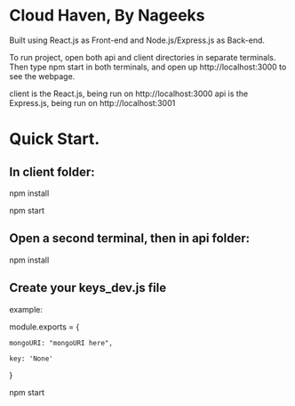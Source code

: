 # Cloud Haven, By Nageeks

Built using React.js as Front-end and Node.js/Express.js as Back-end.

To run project, open both api and client directories in separate terminals. Then type npm start in both terminals, and open up http://localhost:3000 to see the webpage.

client is the React.js, being run on http://localhost:3000
api is the Express.js, being run on http://localhost:3001

# Quick Start. 
## In client folder:

npm install

npm start

## Open a second terminal, then in api folder:

npm install

## Create your keys_dev.js file

example:

module.exports = {

    mongoURI: "mongoURI here",
    
    key: 'None'
    
}

npm start
